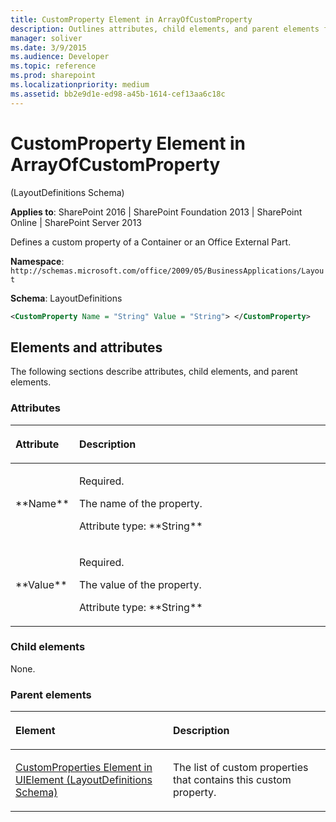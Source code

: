 ```yaml
---
title: CustomProperty Element in ArrayOfCustomProperty
description: Outlines attributes, child elements, and parent elements for the CustomProperty element in Sharepoint.
manager: soliver
ms.date: 3/9/2015
ms.audience: Developer
ms.topic: reference
ms.prod: sharepoint
ms.localizationpriority: medium
ms.assetid: bb2e9d1e-ed98-a45b-1614-cef13aa6c18c
---
```


# CustomProperty Element in ArrayOfCustomProperty 

(LayoutDefinitions Schema)

**Applies to**: SharePoint 2016 | SharePoint Foundation 2013 | SharePoint Online | SharePoint Server 2013

Defines a custom property of a Container or an Office External Part.

**Namespace**: `http://schemas.microsoft.com/office/2009/05/BusinessApplications/Layout`

**Schema**: LayoutDefinitions

```XML
<CustomProperty Name = "String" Value = "String"> </CustomProperty>
```

## Elements and attributes

The following sections describe attributes, child elements, and parent elements.

### Attributes

<table>
<colgroup>
<col width="20%" />
<col width="80%" />
</colgroup>
<thead>
<tr class="header">
<th align="left"><p>Attribute</p></th>
<th align="left"><p>Description</p></th>
</tr>
</thead>
<tbody>
<tr class="odd">
<td align="left"><p>**Name**</p></td>
<td align="left"><p>Required.</p>
<p>The name of the property.</p>
<p>Attribute type: **String**</p></td>
</tr>
<tr class="even">
<td align="left"><p>**Value**</p></td>
<td align="left"><p>Required.</p>
<p>The value of the property.</p>
<p>Attribute type: **String**</p></td>
</tr>
</tbody>
</table>

### Child elements

None.

### Parent elements

<table>
<colgroup>
<col width="50%" />
<col width="50%" />
</colgroup>
<thead>
<tr class="header">
<th align="left"><p>Element</p></th>
<th align="left"><p>Description</p></th>
</tr>
</thead>
<tbody>
<tr class="odd">
<td align="left"><p><a href="customproperties-element-in-uielement-layoutdefinitions-schema.md">CustomProperties Element in UIElement (LayoutDefinitions Schema)</a></p></td>
<td align="left"><p>The list of custom properties that contains this custom property.</p></td>
</tr>
</tbody>
</table>








